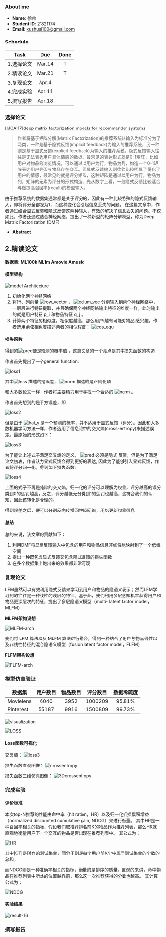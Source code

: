 ### About me
* **Name**: 徐帅  
* **Student ID**: 21821174  
* **Email**: xushuai100@gmail.com
### Schedule

Task|Due|Done
-|:-:|:-:
1.选择论文|Mar.14|T
2.精读论文|Mar.21|T
3.复现论文|Apr.4|
4.完成实验|Apr.11|
5.撰写报告|Apr.18|  
### 选择论文
[[IJCAI17]deep matrix factorization models for recommender systems](DMF.pdf)
>作者将基于矩阵分解(Matrix Factorization)的推荐系统以输入为标准分为了两类，一种是基于隐式反馈(implicit feedback)为输入的推荐系统，另一种则是基于显式反馈(explicit feedback)为输入的推荐系统。隐式反馈输入往往是无法表达用户具体情感的数据，最常见的表达形式就是0-1矩阵，比如用户对物品的浏览情况，可以通过以用户为行，物品为列，构造一个0-1矩阵表达用户是否与物品存在交互。而显式反馈输入则往往比较明显了量化了用户的情感，最常见的就是评分矩阵，这种矩阵是通过以用户为行，物品为列，矩阵的元素为评分的形式构造。光从数字上看，一般隐式反馈比较适合与做提高召回率(recall)的模型输入。

由于推荐系统的数据集通常都是关于评分的，因此有一种比较特殊的隐式反馈输入，即将评分全都视为1，而这种变化会引起信息丢失的问题。
在这篇文章中，作者通过结合显式反馈和隐式反馈这两种输入，有效的解决了信息丢失的问题。不仅如此，作者还通过结合神经网络，提出了一种新型的矩阵分解模型，称为Deep Matrix Factorization (DMF)
* **Abstract**

## 2.精读论文
#### 数据集: ML100k ML1m Amovie Amusic
#### 模型架构
![model Architecture](https://github.com/jialei0701/ANN/blob/master/%E5%BE%90%E5%B8%85-21821174/arch.png)
1. 初始化两个神经网络
2. 将行、列向量 ![row_vector](https://github.com/jialei0701/ANN/blob/master/%E5%BE%90%E5%B8%85-21821174/row_vector.svg) ， ![colum_vec](https://github.com/jialei0701/ANN/blob/master/%E5%BE%90%E5%B8%85-21821174/colum_vec.svg)  分别输入到两个神经网络中，一层层进行特征提取，并且确保两个神经网络输出特征的维度一样，此时输出的就是用户特征 p_i 和物品特征  q_j 。
3. 计算两个特征的相似度，相似度越高，那么用户i越有可能对物品j感兴趣，作者选用余弦相似度描述两者的相似程度：  ![cos_equ](https://github.com/jialei0701/ANN/blob/master/%E5%BE%90%E5%B8%85-21821174/cos.svg)
#### 损失函数
得到的![pred](https://github.com/jialei0701/ANN/blob/master/%E5%BE%90%E5%B8%85-21821174/pred.svg)便是预测的概率值 ，这篇文章的一个亮点是其中损失函数的构造

作者首先提出了一个general function:

![loss1](https://github.com/jialei0701/ANN/blob/master/%E5%BE%90%E5%B8%85-21821174/loss1.svg)

其中![loss](https://github.com/jialei0701/ANN/blob/master/%E5%BE%90%E5%B8%85-21821174/loss.svg) 描述的是误差， ![norm](https://github.com/jialei0701/ANN/blob/master/%E5%BE%90%E5%B8%85-21821174/norm.svg) 描述的是正则化项

和大多数论文一样，作者将主要精力用于寻找一个合适的 ![norm](https://github.com/jialei0701/ANN/blob/master/%E5%BE%90%E5%B8%85-21821174/norm.svg) 。

作者首先想到的是平方误差，即

![loss2](https://github.com/jialei0701/ANN/blob/master/%E5%BE%90%E5%B8%85-21821174/loss2.svg)

但是由于 ![hat_y](https://github.com/jialei0701/ANN/blob/master/%E5%BE%90%E5%B8%85-21821174/hat_y.svg) 是一个预测的概率，并不适用于显式反馈（评分）。因此和大多数机器学习方法一样，作者选用了信息论中的交叉熵(cross-entropy)来描述误差。最原始的形式如下：

![loss3](https://github.com/jialei0701/ANN/blob/master/%E5%BE%90%E5%B8%85-21821174/loss3.svg)

为了能让上述式子满足交叉熵的定义， ![pred](https://github.com/jialei0701/ANN/blob/master/%E5%BE%90%E5%B8%85-21821174/pred.svg) 必须是隐式  反馈，但是为了满足论文初衷，作者认为显式反馈会得到更好的表达, 因此为了能够引入显式反馈，作者将评分归一化，得到如下损失函数:

![loss4](https://github.com/jialei0701/ANN/blob/master/%E5%BE%90%E5%B8%85-21821174/loss4.svg)

上面的式子不再是纯粹的交叉熵，归一化的评分可以理解为权重，评分越高的误分类到0的惩罚越高，反之，评分越低无分类到1的惩罚也越高，这符合我们的认知，因此该转化是合理的。

得到误差之后，便可以分别反向传播回神经网络，用以更新权重信息

#### 总结
总的来说，该文章的贡献如下：
1. 利用DMF将显示反馈输入中包含的用户和物品信息非线性地映射到了一个低维空间
2. 提出一种既包含显式反馈又包含隐式反馈的损失函数
3. 在多个数据集上跑出来的效果都非常可观
### 复现论文
LFM虽然可以有效利用隐式反馈来学习到用户和物品的隐语义表示；然而LFM学习到的往往是一种线性的浅层的特征。基于此，我们利用多层感知机来获得用户和物品更深层次的特征，提出了多层隐语义模型（multi- latent factor model，MLFM）

**MLFM架构设想**

![MLFM-arch](https://github.com/jialei0701/ANN/blob/master/%E5%BE%90%E5%B8%85-21821174/MLFM.png)

我们将 LFM 算法以及 MLFM 算法进行融合，得到一种结合了用户与物品线性以及非线性特征的混合隐语义模型（fusion latent factor model，FLFM）

**FLFM架构设想**

![FLFM-arch](https://github.com/jialei0701/ANN/blob/master/%E5%BE%90%E5%B8%85-21821174/FLFM.png)

### 模型仿真验证

数据集|用户数目|物品数目|评分数目|数据稀疏度
-|:-:|:-:|:-:|:-:
Movielens|6040|3952|1000209|95.81% 
Pinterest|55187|9916|1500809|99.73% 

![visualization](https://github.com/jialei0701/ANN/blob/master/%E5%BE%90%E5%B8%85-21821174/visualization.png)

![LOSS](https://github.com/jialei0701/ANN/blob/master/%E5%BE%90%E5%B8%85-21821174/LossComp.png)

#### Loss函数可视化
交叉熵：
![loss3](https://github.com/jialei0701/ANN/blob/master/%E5%BE%90%E5%B8%85-21821174/loss3.svg)

损失函数直观图像：
![crossentropy](https://github.com/jialei0701/ANN/blob/master/%E5%BE%90%E5%B8%85-21821174/crossentropy2.png)

损失函数三维仿真图像：
![3Dcrossentropy](https://github.com/jialei0701/ANN/blob/master/%E5%BE%90%E5%B8%85-21821174/3D-cross-Entropy.jpg)

### 完成实验
#### 评价标准
本次top-N推荐的性能由命中率（hit ration，HR）以及归一化折损累积增益（normalized discounted cumulative gain, NDCG）来进行衡量。 其中HR是一种召回率相关的指标，假设我们取推荐排名前K的物品作为推荐列表，那么HR就直观地衡量用户下一个交互的物品是否出现在推荐列表中。
其公式为： 

![HR](https://github.com/jialei0701/ANN/blob/master/%E5%BE%90%E5%B8%85-21821174/HR.png)

其中|GT|是所有的测试集合，而分子则是每个用户前K个中属于测试集合的个数的总和。 

而NDCG则是一种准确率相关的指标，衡量的是排序的质量。直观的来讲，命中物品在推荐列表中所处的位置越靠前，那么这一次推荐获得的分数也越高。
其计算公式为：

![NDCG](https://github.com/jialei0701/ANN/blob/master/%E5%BE%90%E5%B8%85-21821174/NDCG.png)

#### 实验结果
![result-16](https://github.com/jialei0701/ANN/blob/master/%E5%BE%90%E5%B8%85-21821174/result-16.png)

### 撰写报告
